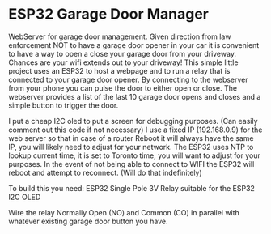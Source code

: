 # ESP32 Garage Door Manager
WebServer for garage door management. 
Given direction from law enforcement NOT to have a garage door opener in your car it is convenient to have a way to open a close your garage door from your driveway.
Chances are your wifi extends out to your driveway!
This simple little project uses an ESP32 to host a webpage and to run a relay that is connected to your garage door opener.
By connecting to the webserver from your phone you can pulse the door to either open or close.
The webserver provides a list of the last 10 garage door opens and closes and a simple button to trigger the door.

I put a cheap I2C oled to put a screen for debugging purposes.  (Can easily comment out this code if not necessary)
I use a fixed IP (192.168.0.9) for the web server so that in case of a router Reboot it will always have the same IP, you will likely need to adjust for your network.
The ESP32 uses NTP to lookup current time, it is set to Toronto time, you will want to adjust for your purposes.
In the event of not being able to connect to WIFI the ESP32 will reboot and attempt to reconnect.  (Will do that indefinitely)

To build this you need:
ESP32
Single Pole 3V Relay suitable for the ESP32
I2C OLED 

Wire the relay Normally Open (NO) and Common (CO) in parallel with whatever existing garage door button you have. 


